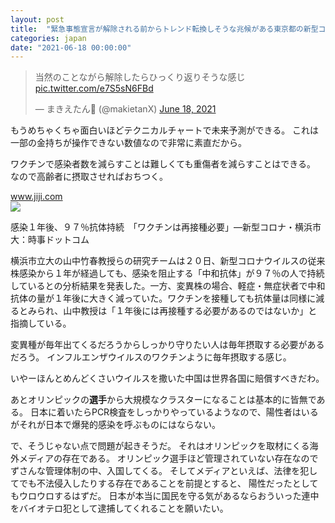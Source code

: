 ```yaml
---
layout: post
title:  "緊急事態宣言が解除される前からトレンド転換しそうな兆候がある東京都の新型コロナ感染者数"
categories: japan
date: "2021-06-18 00:00:00"
---
```



<blockquote class="twitter-tweet tw-align-center"><p lang="ja" dir="ltr">当然のことながら解除したらひっくり返りそうな感じ <a href="https://t.co/e7S5sN6FBd">pic.twitter.com/e7S5sN6FBd</a></p>&mdash; まきえたん🥦 (@makietanX) <a href="https://twitter.com/makietanX/status/1405803682705207296?ref_src=twsrc%5Etfw">June 18, 2021</a></blockquote> <script async src="https://platform.twitter.com/widgets.js" charset="utf-8"></script>

もうめちゃくちゃ面白いほどテクニカルチャートで未来予測ができる。
これは一部の金持ちが操作できない数値なので非常に素直だから。

ワクチンで感染者数を減らすことは難しくても重傷者を減らすことはできる。
なので高齢者に摂取させればおちつく。


<div class="card">
  <a href="https://www.jiji.com/jc/article?k=2021052001047"></a>
  <div class="card__header">
    <a href="https://www.jiji.com/jc/article?k=2021052001047">www.jiji.com</a>
  </div>
  <div class="card__image">
    <img src="https://www.jiji.com/news2/kiji_photos/202105/20210520ax19S_o.jpg">
  </div>
  <div class="card__title">
    <p>感染１年後、９７％抗体持続　「ワクチンは再接種必要」—新型コロナ・横浜市大：時事ドットコム</p>
  </div>
  <div class="card__description">
    <p>横浜市立大の山中竹春教授らの研究チームは２０日、新型コロナウイルスの従来株感染から１年が経過しても、感染を阻止する「中和抗体」が９７％の人で持続しているとの分析結果を発表した。一方、変異株の場合、軽症・無症状者で中和抗体の量が１年後に大きく減っていた。ワクチンを接種しても抗体量は同様に減るとみられ、山中教授は「１年後には再接種する必要があるのではないか」と指摘している。</p>
  </div>
</div>


変異種が毎年出てくるだろうからしっかり守りたい人は毎年摂取する必要があるだろう。
インフルエンザウイルスのワクチンように毎年摂取する感じ。

いやーほんとめんどくさいウイルスを撒いた中国は世界各国に賠償すべきだわ。

あとオリンピックの**選手**から大規模なクラスターになることは基本的に皆無である。
日本に着いたらPCR検査をしっかりやっているようなので、陽性者はいるがそれが日本で爆発的感染を呼ぶものにはならない。

で、そうじゃない点で問題が起きそうだ。
それはオリンピックを取材にくる海外メディアの存在である。
オリンピック選手ほど管理されていない存在なのでずさんな管理体制の中、入国してくる。
そしてメディアといえば、法律を犯してでも不法侵入したりする存在であることを前提とすると、
陽性だったとしてもウロウロするはずだ。
日本が本当に国民を守る気があるならおういった連中をバイオテロ犯として逮捕してくれることを願いたい。
